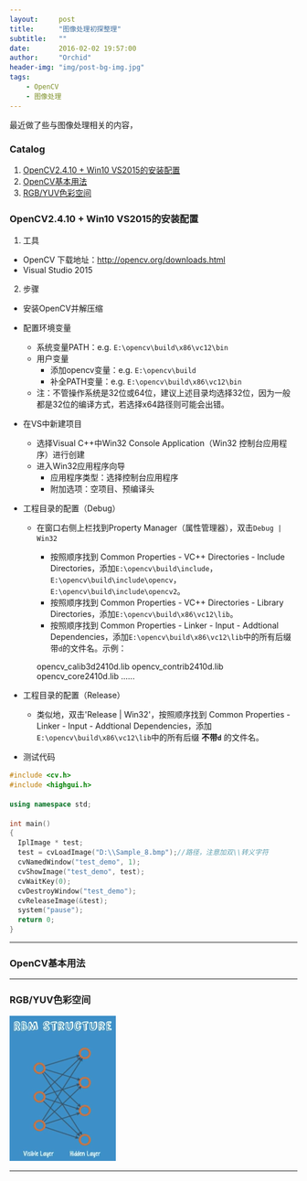 ```yaml
---
layout:     post
title:      "图像处理初探整理"
subtitle:   ""
date:       2016-02-02 19:57:00
author:     "Orchid"
header-img: "img/post-bg-img.jpg"
tags:
    - OpenCV
    - 图像处理
---
```

<script type="text/javascript" src="http://cdn.mathjax.org/mathjax/latest/MathJax.js?config=default"></script>

最近做了些与图像处理相关的内容，

### Catalog

1.  [OpenCV2.4.10 + Win10 VS2015的安装配置](#opencv2410-win10-vs2015)
2.  [OpenCV基本用法](#opencv)
3.  [RGB/YUV色彩空间](#rgbyuv)

### OpenCV2.4.10 + Win10 VS2015的安装配置

1. 工具
- OpenCV 下载地址：http://opencv.org/downloads.html
- Visual Studio 2015

2. 步骤
- 安装OpenCV并解压缩
- 配置环境变量
	+ 系统变量PATH：e.g. `E:\opencv\build\x86\vc12\bin`
	+ 用户变量
		* 添加opencv变量：e.g. `E:\opencv\build`
		* 补全PATH变量：e.g. `E:\opencv\build\x86\vc12\bin`
	+ 注：不管操作系统是32位或64位，建议上述目录均选择32位，因为一般都是32位的编译方式，若选择x64路径则可能会出错。

- 在VS中新建项目
	+ 选择Visual C++中Win32 Console Application（Win32 控制台应用程序）进行创建
	+ 进入Win32应用程序向导
		* 应用程序类型：选择控制台应用程序
		* 附加选项：空项目、预编译头

- 工程目录的配置（Debug）
	+ 在窗口右侧上栏找到Property Manager（属性管理器），双击`Debug | Win32`
		* 按照顺序找到 Common Properties - VC++ Directories - Include Directories，添加`E:\opencv\build\include`，`E:\opencv\build\include\opencv`，`E:\opencv\build\include\opencv2`。
		* 按照顺序找到 Common Properties - VC++ Directories - Library Directories，添加`E:\opencv\build\x86\vc12\lib`。
		* 按照顺序找到 Common Properties - Linker - Input - Addtional Dependencies，添加`E:\opencv\build\x86\vc12\lib`中的所有后缀带`d`的文件名。示例：

		opencv_calib3d2410d.lib
		opencv_contrib2410d.lib
		opencv_core2410d.lib
		......

 - 工程目录的配置（Release）
 	+ 类似地，双击'Release | Win32'，按照顺序找到 Common Properties - Linker - Input - Addtional Dependencies，添加`E:\opencv\build\x86\vc12\lib`中的所有后缀 **不带`d`** 的文件名。

 - 测试代码
 ```c++
 #include <cv.h>
 #include <highgui.h>

 using namespace std;

 int main()
 {
   IplImage * test;
   test = cvLoadImage("D:\\Sample_8.bmp");//路径，注意加双\\转义字符
   cvNamedWindow("test_demo", 1);
   cvShowImage("test_demo", test);
   cvWaitKey(0);
   cvDestroyWindow("test_demo");
   cvReleaseImage(&test);
   system("pause");
   return 0;
 }
 ```
---

### OpenCV基本用法


---

### RGB/YUV色彩空间

![img](/img/in-post/post-DLS/RBM_structure.png)

---